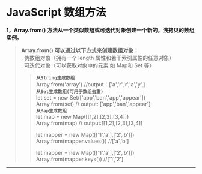 # **JavaScript 数组方法**
**1，Array.from() 方法从一个类似数组或可迭代对象创建一个新的，浅拷贝的数组实例。**
>**Array.from() 可以通过以下方式来创建数组对象：**  
. 伪数组对象（拥有一个 length 属性和若干索引属性的任意对象）  
. 可迭代对象（可以获取对象中的元素,如 Map和 Set 等）  
>>**`从String生成数组`**  
>>Array.from('array') //output：['a','r','r','a','y',]  
>>**`从Set生成数组(可用于数组去重)`**  
>>let set = new  Set(['app','ban','app','appear'])  
>>Array.from(set) // output: ['app','ban','appear']  
>>**`从Map生成数组`**  
>>let map = new Map([[1,2],[2,3],[3,4]])  
>>Array.from(map) // output:[[1,2],[2,3],[3,4]]  
>>  
>>let mapper = new Map([['1','a'],['2','b']])  
>>Array.from(mapper.values())   //['a','b']
>>
>>let mapper = new Map([['1','a'],['2','b']])  
>>Array.from(mapper.keys())  //['1','2']
----
